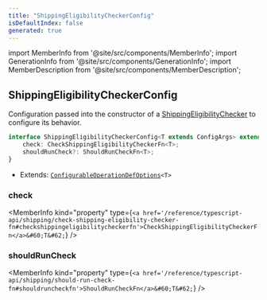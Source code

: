 ```yaml
---
title: "ShippingEligibilityCheckerConfig"
isDefaultIndex: false
generated: true
---
```

<!-- This file was generated from the Vendure source. Do not modify. Instead, re-run the "docs:build" script -->
import MemberInfo from '@site/src/components/MemberInfo';
import GenerationInfo from '@site/src/components/GenerationInfo';
import MemberDescription from '@site/src/components/MemberDescription';


## ShippingEligibilityCheckerConfig

<GenerationInfo sourceFile="packages/core/src/config/shipping-method/shipping-eligibility-checker.ts" sourceLine="23" packageName="@vendure/core" />

Configuration passed into the constructor of a <a href='/reference/typescript-api/shipping/shipping-eligibility-checker#shippingeligibilitychecker'>ShippingEligibilityChecker</a> to
configure its behavior.

```ts title="Signature"
interface ShippingEligibilityCheckerConfig<T extends ConfigArgs> extends ConfigurableOperationDefOptions<T> {
    check: CheckShippingEligibilityCheckerFn<T>;
    shouldRunCheck?: ShouldRunCheckFn<T>;
}
```
* Extends: <code><a href='/reference/typescript-api/configurable-operation-def/configurable-operation-def-options#configurableoperationdefoptions'>ConfigurableOperationDefOptions</a>&#60;T&#62;</code>



<div className="members-wrapper">

### check

<MemberInfo kind="property" type={`<a href='/reference/typescript-api/shipping/check-shipping-eligibility-checker-fn#checkshippingeligibilitycheckerfn'>CheckShippingEligibilityCheckerFn</a>&#60;T&#62;`}   />


### shouldRunCheck

<MemberInfo kind="property" type={`<a href='/reference/typescript-api/shipping/should-run-check-fn#shouldruncheckfn'>ShouldRunCheckFn</a>&#60;T&#62;`}   />




</div>
